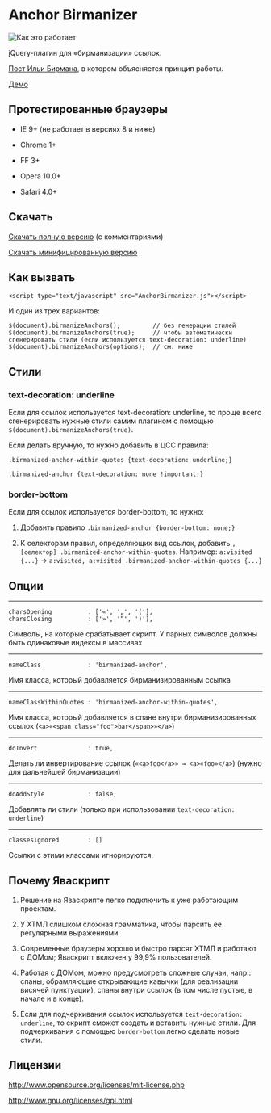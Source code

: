 # Anchor Birmanizer #

![Как это работает](http://vzryvy.ru/AnchorBirmanizer/birmanizer.jpg)

jQuery-плагин для «бирманизации» ссылок. 

[Пост Ильи Бирмана](http://ilyabirman.ru/meanwhile/2008/12/30/1/), в котором объясняется принцип работы.

[Демо](http://vzryvy.ru/AnchorBirmanizer/)


## Протестированные браузеры ##

* IE 9+ (не работает в версиях 8 и ниже)

* Chrome 1+

* FF 3+

* Opera 10.0+ 

* Safari 4.0+


## Скачать ##

[Скачать полную версию](http://vzryvy.ru/AnchorBirmanizer/AnchorBirmanizer.js) (с комментариями)

[Скачать минифицированную версию](http://vzryvy.ru/AnchorBirmanizer/AnchorBirmanizer.min.js)


## Как вызвать ##

```
<script type="text/javascript" src="AnchorBirmanizer.js"></script>
```

И один из трех вариантов: 

```
$(document).birmanizeAnchors();         // без генерации стилей
$(document).birmanizeAnchors(true);     // чтобы автоматически сгенерировать стили (если используется text-decoration: underline)
$(document).birmanizeAnchors(options);  // см. ниже
```


## Стили ##

### text-decoration: underline ###

Если для ссылок используется text-decoration: underline, то проще всего сгенерировать нужные стили самим плагином с помощью `$(document).birmanizeAnchors(true)`. 

Если делать вручную, то нужно добавить в ЦСС правила:
```
.birmanized-anchor-within-quotes {text-decoration: underline;}
			
.birmanized-anchor {text-decoration: none !important;}
```

### border-bottom ###

Если для ссылок используется border-bottom, то нужно:

1. Добавить правило `.birmanized-anchor {border-bottom: none;}`

2. К селекторам правил, определяющих вид ссылок, добавить `, [селектор] .birmanized-anchor-within-quotes`. Например: `a:visited {...}` → `a:visited, a:visited .birmanized-anchor-within-quotes {...}`

## Опции ##

------
```
charsOpening          : ['«', '„', '('],
charsClosing          : ['»', '“', ')'],
```

Символы, на которые срабатывает скрипт. У парных символов должны быть одинаковые индексы в массивах

------
```
nameClass             : 'birmanized-anchor',
```

Имя класса, который добавляется бирманизированным ссылка

------
```
nameClassWithinQuotes : 'birmanized-anchor-within-quotes',
```

Имя класса, который добавляется в спане внутри бирманизированных ссылок (`<a>«<span class="foo">bar</span>»</a>`)

------
```
doInvert              : true,
```

Делать ли инвертирование ссылок (`«<a>foo</a>» → <a>«foo»</a>`) (нужно для дальнейшей бирманизации)

------
```
doAddStyle            : false,
```

Добавлять ли стили (только при использовании `text-decoration: underline`)

------
```
classesIgnored        : []
```

Ссылки с этими классами игнорируются.


## Почему Яваскрипт ##

1. Решение на Яваскрипте легко подключить к уже работающим проектам.

2. У ХТМЛ слишком сложная грамматика, чтобы парсить ее регулярными выражениями. 

3. Современные браузеры хорошо и быстро парсят ХТМЛ и работают с ДОМом; Яваскрипт включен у 99,9% пользователей. 

4. Работая с ДОМом, можно предусмотреть сложные случаи, напр.: спаны, обрамляющие открывающие кавычки (для реализации висячей пунктуации), спаны внутри ссылок (в том числе пустые, в начале и в конце). 

5. Если для подчеркивания ссылок используется `text-decoration: underline`, то скрипт сможет создать и вставить нужные стили. Для подчеркивания с помощью `border-bottom` легко сделать новые стили.


## Лицензии ##

http://www.opensource.org/licenses/mit-license.php

http://www.gnu.org/licenses/gpl.html